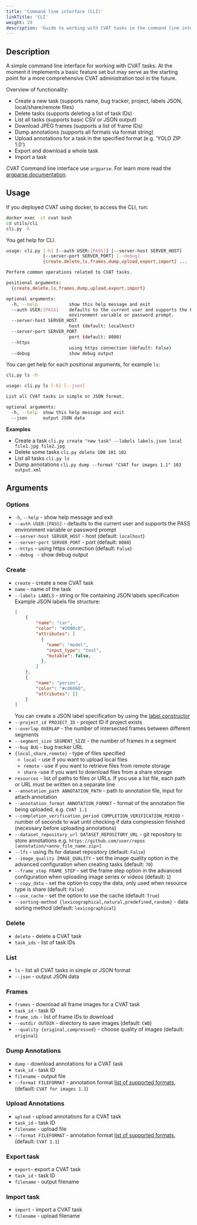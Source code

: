 ```yaml
---
title: 'Command line interface (CLI)'
linkTitle: 'CLI'
weight: 28
description: 'Guide to working with CVAT tasks in the command line interface. This section on [GitHub](https://github.com/openvinotoolkit/cvat/tree/develop/utils/cli).'
---
```


## Description

A simple command line interface for working with CVAT tasks. At the moment it
implements a basic feature set but may serve as the starting point for a more
comprehensive CVAT administration tool in the future.

Overview of functionality:

- Create a new task (supports name, bug tracker, project, labels JSON, local/share/remote files)
- Delete tasks (supports deleting a list of task IDs)
- List all tasks (supports basic CSV or JSON output)
- Download JPEG frames (supports a list of frame IDs)
- Dump annotations (supports all formats via format string)
- Upload annotations for a task in the specified format (e.g. 'YOLO ZIP 1.0')
- Export and download a whole task
- Import a task

CVAT Command line interface use `argparse`.
For learn more read the [argparse documentation](https://docs.python.org/library/argparse.html#).

## Usage

If you deployed CVAT using docker, to access the CLI, run:

```bash
docker exec -it cvat bash
cd utils/cli
cli.py -h
```
You get help for CLI.

```bash
usage: cli.py [-h] [--auth USER:[PASS]] [--server-host SERVER_HOST]
              [--server-port SERVER_PORT] [--debug]
              {create,delete,ls,frames,dump,upload,export,import} ...

Perform common operations related to CVAT tasks.

positional arguments:
  {create,delete,ls,frames,dump,upload,export,import}

optional arguments:
  -h, --help            show this help message and exit
  --auth USER:[PASS]    defaults to the current user and supports the PASS
                        environment variable or password prompt.
  --server-host SERVER_HOST
                        host (default: localhost)
  --server-port SERVER_PORT
                        port (default: 8080)
  --https
                        using https connection (default: False)
  --debug               show debug output
```

You can get help for each positional arguments, for example `ls`:

```bash
cli.py ls -h
```
```bash
usage: cli.py ls [-h] [--json]

List all CVAT tasks in simple or JSON format.

optional arguments:
  -h, --help  show this help message and exit
  --json      output JSON data
```

**Examples**

- Create a task
  `cli.py create "new task" --labels labels.json local file1.jpg file2.jpg`
- Delete some tasks
  `cli.py delete 100 101 102`
- List all tasks
  `cli.py ls`
- Dump annotations
  `cli.py dump --format "CVAT for images 1.1" 103 output.xml`

## Arguments

### Options

- `-h`, `--help` - show help message and exit
- `--auth USER:[PASS]` - defaults to the current user and supports the PASS environment variable or password prompt
- `--server-host SERVER_HOST` - host (default: `localhost`)
- `--server-port SERVER_PORT` - port (default: `8080`)
- `--https` - using https connection (default: `False`)
- `--debug ` - show debug output

### Create

- `create` - create a new CVAT task
- `name` - name of the task
- `--labels LABELS` - string or file containing JSON labels specification
  Example JSON labels file structure:
  ```json
  [
      {
          "name": "car",
          "color": "#2080c0",
          "attributes": [
            {
              "name": "model",
              "input_type": "text",
              "mutable": false,
            },
          ]
      },
      {
          "name": "person",
          "color": "#c06060",
          "attributes": []
      }
  ]
  ```
  You can create a JSON label specification by using the [label constructor](/docs/manual/basics/creating_an_annotation_task/#labels)
- `--project_id PROJECT_ID` - project ID if project exists
- `--overlap OVERLAP` - the number of intersected frames between different segments
- `--segment_size SEGMENT_SIZE` - the number of frames in a segment
- `--bug BUG` - bug tracker URL
- `{local,share,remote}` - type of files specified
  - `local` - use if you want to upload local files
  - `remote` - use if you want to retrieve files from remote storage
  - `share` -use if you want to download files from a share  storage
- `resources` - list of paths to files or URLs. If you use a list file,
  each path or URL must be written on a separate line
- `--annotation_path ANNOTATION_PATH` - path to annotation file, input for attach annotation
- `--annotation_format ANNOTATION_FORMAT` - format of the annotation file being uploaded, e.g. `CVAT 1.1`
- `--completion_verification_period COMPLETION_VERIFICATION_PERIOD` - number of seconds to wait until checking
  if data compression finished (necessary before uploading annotations)
- `--dataset_repository_url DATASET_REPOSITORY_URL` - git repository to store annotations
  e.g. `https://github.com/user/repos [annotation/<anno_file_name.zip>]`
- `--lfs` - using lfs for dataset repository (default: `False`)
- `--image_quality IMAGE_QUALITY` - set the image quality option in the advanced configuration when creating tasks
  (default: `70`)
- `--frame_step FRAME_STEP` -
  set the frame step option in the advanced configuration when uploading image series or videos (default: `1`)
- `--copy_data` - set the option to copy the data, only used when resource type is share (default: `False`)
- `--use_cache` - set the option to use the cache (default: `True`)
- `--sorting-method {lexicographical,natural,predefined,random}` - data sorting method (default: `lexicographical`)

### Delete

- `delete` - delete a CVAT task
- `task_ids` - list of task IDs

### List

- `ls` - list all CVAT tasks in simple or JSON format
- `--json` - output JSON data

### Frames

- `frames` - download all frame images for a CVAT task
- `task_id` - task ID
- `frame_ids` - list of frame IDs to download
- `--outdir OUTDIR` - directory to save images (default: `CWD`)
- `--quality {original,compressed}` - choose quality of images (default: `original`)

### Dump Annotations

- `dump` - download annotations for a CVAT task
- `task_id` - task ID
- `filename` - output file
- `--format FILEFORMAT` - annotation format [list of supported formats](/docs/manual/advanced/formats),
  (default: `CVAT for images 1.1`)

### Upload Annotations

- `upload` - upload annotations for a CVAT task
- `task_id` - task ID
- `filename` - upload file
- `--format FILEFORMAT` - annotation format [list of supported formats](/docs/manual/advanced/formats),
  (default: `CVAT 1.1`)

### Export task

- `export`- export a CVAT task
- `task_id` - task ID
- `filename` - output filename

### Import task

- `import` - import a CVAT task
- `filename` - upload filename
